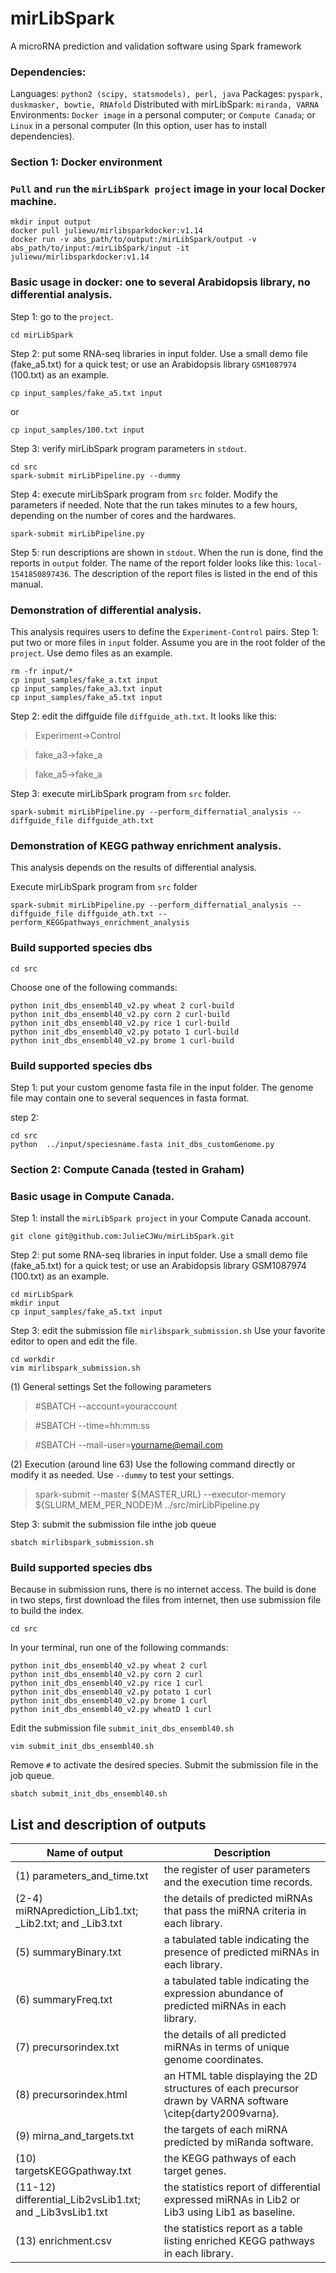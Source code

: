 # mirLibSpark
A microRNA prediction and validation software using Spark framework

### Dependencies:
Languages: `python2 (scipy, statsmodels), perl, java`
Packages: `pyspark, duskmasker, bowtie, RNAfold`
Distributed with mirLibSpark: `miranda, VARNA`
Environments: `Docker image` in a personal computer; or `Compute Canada`; or `Linux` in a personal computer (In this option, user has to install dependencies).





### Section 1: Docker environment

### `Pull` and `run` the `mirLibSpark project` image in your local Docker machine.
```
mkdir input output
docker pull juliewu/mirlibsparkdocker:v1.14 
docker run -v abs_path/to/output:/mirLibSpark/output -v abs_path/to/input:/mirLibSpark/input -it juliewu/mirlibsparkdocker:v1.14 
```

### Basic usage in docker: one to several Arabidopsis library, no differential analysis.
Step 1: go to the `project`.
```
cd mirLibSpark
```

Step 2: put some RNA-seq libraries in input folder. Use a small demo file (fake_a5.txt) for a quick test; or use an Arabidopsis library `GSM1087974` (100.txt) as an example.
```
cp input_samples/fake_a5.txt input
```
or
```
cp input_samples/100.txt input
```



Step 3: verify mirLibSpark program parameters in `stdout`.
```
cd src
spark-submit mirLibPipeline.py --dummy
```

Step 4: execute mirLibSpark program from `src` folder. Modify the parameters if needed. 
Note that the run takes minutes to a few hours, depending on the number of cores and the hardwares.
```
spark-submit mirLibPipeline.py
```

Step 5: run descriptions are shown in `stdout`. 
When the run is done, find the reports in `output` folder. 
The name of the report folder looks like this: `local-1541850897436`.
The description of the report files is listed in the end of this manual.

### Demonstration of differential analysis.
This analysis requires users to define the `Experiment-Control` pairs.
Step 1: put two or more files in `input` folder. 
Assume you are in the root folder of the `project`. Use demo files as an example.
```
rm -fr input/*
cp input_samples/fake_a.txt input
cp input_samples/fake_a3.txt input
cp input_samples/fake_a5.txt input
```

Step 2: edit the diffguide file `diffguide_ath.txt`.
It looks like this:

> Experiment->Control

> fake_a3->fake_a

> fake_a5->fake_a


Step 3: execute mirLibSpark program from `src` folder.
```
spark-submit mirLibPipeline.py --perform_differnatial_analysis --diffguide_file diffguide_ath.txt
```

### Demonstration of KEGG pathway enrichment analysis.
This analysis depends on the results of differential analysis.

Execute mirLibSpark program from `src` folder
```
spark-submit mirLibPipeline.py --perform_differnatial_analysis --diffguide_file diffguide_ath.txt --perform_KEGGpathways_enrichment_analysis
```

### Build supported species dbs
```
cd src
```
Choose one of the following commands:
```
python init_dbs_ensembl40_v2.py wheat 2 curl-build	
python init_dbs_ensembl40_v2.py corn 2 curl-build
python init_dbs_ensembl40_v2.py rice 1 curl-build
python init_dbs_ensembl40_v2.py potato 1 curl-build
python init_dbs_ensembl40_v2.py brome 1 curl-build
```

### Build supported species dbs

Step 1: put your custom genome fasta file in the input folder.
The genome file may contain one to several sequences in fasta format.

step 2:
```
cd src
python  ../input/speciesname.fasta init_dbs_customGenome.py
```


### Section 2: Compute Canada (tested in Graham)
### Basic usage in Compute Canada.
Step 1: install the `mirLibSpark project` in your Compute Canada account.
```
git clone git@github.com:JulieCJWu/mirLibSpark.git
```

Step 2: put some RNA-seq libraries in input folder. Use a small demo file (fake_a5.txt) for a quick test; or use an Arabidopsis library GSM1087974 (100.txt) as an example.
```
cd mirLibSpark
mkdir input
cp input_samples/fake_a5.txt input
```

Step 3: edit the submission file `mirlibspark_submission.sh`
Use your favorite editor to open and edit the file.
```
cd workdir
vim mirlibspark_submission.sh
```
(1) General settings
Set the following parameters
> #SBATCH --account=youraccount

> #SBATCH --time=hh:mm:ss

> #SBATCH --mail-user=yourname@email.com

(2) Execution (around line 63)
Use the following command directly or modify it as needed. 
Use `--dummy` to test your settings.

> spark-submit --master ${MASTER_URL} --executor-memory ${SLURM_MEM_PER_NODE}M ../src/mirLibPipeline.py 

Step 3: submit the submission file inthe job queue
```
sbatch mirlibspark_submission.sh
```

### Build supported species dbs
Because in submission runs, there is no internet access. The build is done in two steps, first download the files from internet, then use submission file to build the index.
```
cd src
```
In your terminal, run one of the following commands:

```
python init_dbs_ensembl40_v2.py wheat 2 curl	
python init_dbs_ensembl40_v2.py corn 2 curl
python init_dbs_ensembl40_v2.py rice 1 curl
python init_dbs_ensembl40_v2.py potato 1 curl
python init_dbs_ensembl40_v2.py brome 1 curl
python init_dbs_ensembl40_v2.py wheatD 1 curl
```
Edit the submission file `submit_init_dbs_ensembl40.sh`
```
vim submit_init_dbs_ensembl40.sh
```

Remove `#` to activate the desired species.
Submit the submission file in the job queue.
```
sbatch submit_init_dbs_ensembl40.sh
```






## List and description of outputs
| Name of output                                           | Description                                                                                                  |
|----------------------------------------------------------|--------------------------------------------------------------------------------------------------------------|
| (1) parameters_and_time.txt                              | the register of user parameters and the execution time records.                                              |
| (2-4) miRNAprediction_Lib1.txt; _Lib2.txt; and _Lib3.txt | the details of predicted miRNAs that pass the miRNA criteria in each library.                                |
| (5) summaryBinary.txt                                    | a tabulated table indicating the presence of predicted miRNAs in each library.                               |
| (6) summaryFreq.txt                                      | a tabulated table indicating the expression abundance of predicted miRNAs in each library.                   |
| (7) precursorindex.txt                                   | the details of all predicted miRNAs in terms of unique genome coordinates.                                   |
| (8) precursorindex.html                                  | an HTML table displaying the 2D structures of each precursor drawn by VARNA software \citep{darty2009varna}. |
| (9) mirna_and_targets.txt                                | the targets of each miRNA predicted by miRanda software.                                                     |
| (10) targetsKEGGpathway.txt                              | the KEGG pathways of each target genes.                                                                      |
| (11-12) differential_Lib2vsLib1.txt; and _Lib3vsLib1.txt | the statistics report of differential expressed miRNAs in Lib2 or Lib3 using Lib1 as baseline.               |
| (13) enrichment.csv                                      | the statistics report as a table listing enriched KEGG pathways in each library.                             |





